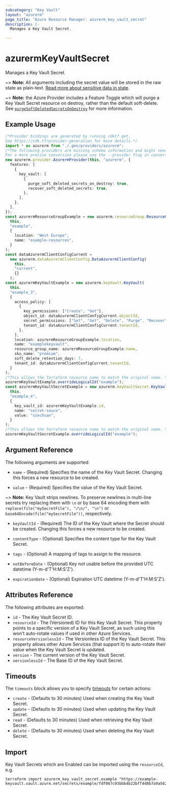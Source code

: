 ```yaml
---
subcategory: "Key Vault"
layout: "azurerm"
page_title: "Azure Resource Manager: azurerm_key_vault_secret"
description: |-
  Manages a Key Vault Secret.

---
```


# azurermKeyVaultSecret

Manages a Key Vault Secret.

\~> **Note:** All arguments including the secret value will be stored in the raw state as plain-text.
[Read more about sensitive data in state](/docs/state/sensitive-data.html).

\~> **Note:** the Azure Provider includes a Feature Toggle which will purge a Key Vault Secret resource on destroy, rather than the default soft-delete. See [`purgeSoftDeletedSecretsOnDestroy`](https://registry.terraform.io/providers/hashicorp/azurerm/latest/docs/guides/features-block#purge_soft_deleted_secrets_on_destroy) for more information.

## Example Usage

```typescript
/*Provider bindings are generated by running cdktf get.
See https://cdk.tf/provider-generation for more details.*/
import * as azurerm from "./.gen/providers/azurerm";
/*The following providers are missing schema information and might need manual adjustments to synthesize correctly: azurerm.
For a more precise conversion please use the --provider flag in convert.*/
new azurerm.provider.AzurermProvider(this, "azurerm", {
  features: [
    {
      key_vault: [
        {
          purge_soft_deleted_secrets_on_destroy: true,
          recover_soft_deleted_secrets: true,
        },
      ],
    },
  ],
});
const azurermResourceGroupExample = new azurerm.resourceGroup.ResourceGroup(
  this,
  "example",
  {
    location: "West Europe",
    name: "example-resources",
  }
);
const dataAzurermClientConfigCurrent =
  new azurerm.dataAzurermClientConfig.DataAzurermClientConfig(
    this,
    "current",
    {}
  );
const azurermKeyVaultExample = new azurerm.keyVault.KeyVault(
  this,
  "example_3",
  {
    access_policy: [
      {
        key_permissions: ["Create", "Get"],
        object_id: dataAzurermClientConfigCurrent.objectId,
        secret_permissions: ["Set", "Get", "Delete", "Purge", "Recover"],
        tenant_id: dataAzurermClientConfigCurrent.tenantId,
      },
    ],
    location: azurermResourceGroupExample.location,
    name: "examplekeyvault",
    resource_group_name: azurermResourceGroupExample.name,
    sku_name: "premium",
    soft_delete_retention_days: 7,
    tenant_id: dataAzurermClientConfigCurrent.tenantId,
  }
);
/*This allows the Terraform resource name to match the original name. You can remove the call if you don't need them to match.*/
azurermKeyVaultExample.overrideLogicalId("example");
const azurermKeyVaultSecretExample = new azurerm.keyVaultSecret.KeyVaultSecret(
  this,
  "example_4",
  {
    key_vault_id: azurermKeyVaultExample.id,
    name: "secret-sauce",
    value: "szechuan",
  }
);
/*This allows the Terraform resource name to match the original name. You can remove the call if you don't need them to match.*/
azurermKeyVaultSecretExample.overrideLogicalId("example");

```

## Argument Reference

The following arguments are supported:

*   `name` - (Required) Specifies the name of the Key Vault Secret. Changing this forces a new resource to be created.

*   `value` - (Required) Specifies the value of the Key Vault Secret.

\~> **Note:** Key Vault strips newlines. To preserve newlines in multi-line secrets try replacing them with `\n` or by base 64 encoding them with `replace(file("mySecretFile"), "/\n/", "\n")` or `base64Encode(file("mySecretFile"))`, respectively.

*   `keyVaultId` - (Required) The ID of the Key Vault where the Secret should be created. Changing this forces a new resource to be created.

*   `contentType` - (Optional) Specifies the content type for the Key Vault Secret.

*   `tags` - (Optional) A mapping of tags to assign to the resource.

*   `notBeforeDate` - (Optional) Key not usable before the provided UTC datetime (Y-m-d'T'H:M:S'Z').

*   `expirationDate` - (Optional) Expiration UTC datetime (Y-m-d'T'H:M:S'Z').

## Attributes Reference

The following attributes are exported:

* `id` - The Key Vault Secret ID.
* `resourceId` - The (Versioned) ID for this Key Vault Secret. This property points to a specific version of a Key Vault Secret, as such using this won't auto-rotate values if used in other Azure Services.
* `resourceVersionlessId` - The Versionless ID of the Key Vault Secret. This property allows other Azure Services (that support it) to auto-rotate their value when the Key Vault Secret is updated.
* `version` - The current version of the Key Vault Secret.
* `versionlessId` - The Base ID of the Key Vault Secret.

## Timeouts

The `timeouts` block allows you to specify [timeouts](https://www.terraform.io/language/resources/syntax#operation-timeouts) for certain actions:

* `create` - (Defaults to 30 minutes) Used when creating the Key Vault Secret.
* `update` - (Defaults to 30 minutes) Used when updating the Key Vault Secret.
* `read` - (Defaults to 30 minutes) Used when retrieving the Key Vault Secret.
* `delete` - (Defaults to 30 minutes) Used when deleting the Key Vault Secret.

## Import

Key Vault Secrets which are Enabled can be imported using the `resourceId`, e.g.

```console
terraform import azurerm_key_vault_secret.example "https://example-keyvault.vault.azure.net/secrets/example/fdf067c93bbb4b22bff4d8b7a9a56217"
```

